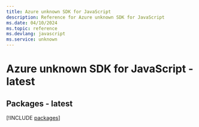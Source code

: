 ```yaml
---
title: Azure unknown SDK for JavaScript
description: Reference for Azure unknown SDK for JavaScript
ms.date: 04/10/2024
ms.topic: reference
ms.devlang: javascript
ms.service: unknown
---
```

# Azure unknown SDK for JavaScript - latest
## Packages - latest
[!INCLUDE [packages](unknown-index.md)]